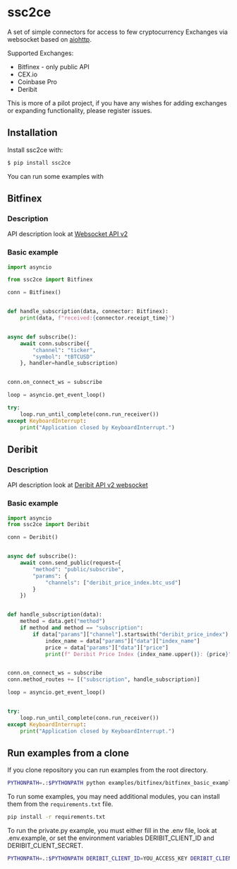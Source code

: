 # ssc2ce
A set of simple connectors for access to few cryptocurrency Exchanges via websocket based on
 [aiohttp](https://aiohttp.readthedocs.io).

Supported Exchanges:
- Bitfinex - only public API
- CEX.io
- Coinbase Pro
- Deribit
    
This is more of a pilot project, if you have any wishes for adding exchanges or expanding functionality, please register issues.

## Installation
Install ssc2ce with:
```bash
$ pip install ssc2ce
```

You can run some examples with  
## Bitfinex
### Description
API description look at [Websocket API v2](https://docs.bitfinex.com/v2/docs/ws-general)
### Basic example
```python
import asyncio

from ssc2ce import Bitfinex

conn = Bitfinex()


def handle_subscription(data, connector: Bitfinex):
    print(data, f"received:{connector.receipt_time}")


async def subscribe():
    await conn.subscribe({
        "channel": "ticker",
        "symbol": "tBTCUSD"
    }, handler=handle_subscription)


conn.on_connect_ws = subscribe

loop = asyncio.get_event_loop()

try:
    loop.run_until_complete(conn.run_receiver())
except KeyboardInterrupt:
    print("Application closed by KeyboardInterrupt.")

```

## Deribit 
### Description

API description look at [Deribit API v2 websocket](https://docs.deribit.com/v2/?python#json-rpc)

### Basic example
```python
import asyncio
from ssc2ce import Deribit

conn = Deribit()


async def subscribe():
    await conn.send_public(request={
        "method": "public/subscribe",
        "params": {
            "channels": ["deribit_price_index.btc_usd"]
        }
    })


def handle_subscription(data):
    method = data.get("method")
    if method and method == "subscription":
        if data["params"]["channel"].startswith("deribit_price_index"):
            index_name = data["params"]["data"]["index_name"]
            price = data["params"]["data"]["price"]
            print(f" Deribit Price Index {index_name.upper()}: {price}")


conn.on_connect_ws = subscribe
conn.method_routes += [("subscription", handle_subscription)]

loop = asyncio.get_event_loop()


try:
    loop.run_until_complete(conn.run_receiver())
except KeyboardInterrupt:
    print("Application closed by KeyboardInterrupt.")

```
## Run examples from a clone

If you clone repository you can run examples from the root directory.

```bash
PYTHONPATH=.:$PYTHONPATH python examples/bitfinex/bitfinex_basic_example.py
```

To run some examples, you may need additional modules, you can install them from the `requirements.txt` file.

```bash
pip install -r requirements.txt
```

To run the private.py example, you must either fill in the .env file, look at .env.example, or set the environment variables DERIBIT_CLIENT_ID and DERIBIT_CLIENT_SECRET. 

```bash
PYTHONPATH=.:$PYTHONPATH DERIBIT_CLIENT_ID=YOU_ACCESS_KEY DERIBIT_CLIENT_SECRET=YOU_ACCESS_SECRET python examples/deribit/deribit_private.py
```
